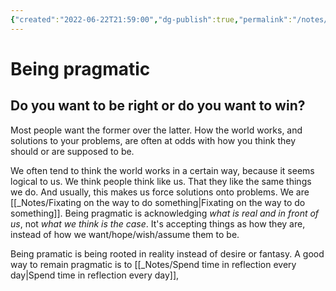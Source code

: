 ```yaml
---
{"created":"2022-06-22T21:59:00","dg-publish":true,"permalink":"/notes/be-pragmatic/","dgPassFrontmatter":true,"updated":"2024-12-22T16:23:55.331+01:00"}
---
```


# Being pragmatic
## Do you want to be right or do you want to win? 
Most people want the former over the latter. 
How the world works, and solutions to your problems, are often at odds with how you think they should or are supposed to be.

We often tend to think the world works in a certain way, because it seems logical to us.
We think people think like us. That they like the same things we do. 
And usually, this makes us force solutions onto problems. We are [[_Notes/Fixating on the way to do something\|Fixating on the way to do something]].
Being pragmatic is acknowledging *what is real and in front of us*, not *what we think is the case*.
It's accepting things as how they are, instead of how we want/hope/wish/assume them to be.

Being pramatic is being rooted in reality instead of desire or fantasy. 
A good way to remain pragmatic is to  [[_Notes/Spend time in reflection every day\|Spend time in reflection every day]],